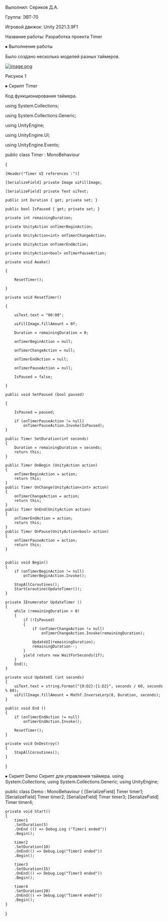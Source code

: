 
Выполнил: Сериков Д.А.

Группа: ЭВТ-70

Игровой движок: Unity 2021.3.9F1

Название работы: Разработка проекта Timer

⦁	Выполнение работы

Было создано несколько моделей разных таймеров.
 
[![image.png](https://i.postimg.cc/QMDfXYgc/image.png)](https://postimg.cc/v4PrhzNm) 
 
Рисунок 1

⦁	Скрипт Timer

Код функционирования таймера.

using System.Collections;

using System.Collections.Generic;

using UnityEngine;

using UnityEngine.UI;

using UnityEngine.Events;

public class Timer : MonoBehaviour

{

    [Header("Timer UI references :")]
    
    [SerializeField] private Image uiFillImage;
    
    [SerializeField] private Text uiText;

    public int Duration { get; private set; }

    public bool IsPaused { get; private set; }

    private int remainingDuration;

    private UnityAction onTimerBeginAction;
    
    private UnityAction<int> onTimerChangeAction;
    
    private UnityAction onTimerEndAction;
    
    private UnityAction<bool> onTimerPauseAction;

    private void Awake()
    
    {
    
        ResetTimer();
        
    }

    private void ResetTimer()
    
    {
    
        uiText.text = "00:00";
        
        uiFillImage.fillAmount = 0f;

        Duration = remainingDuration = 0;

        onTimerBeginAction = null;
        
        onTimerChangeAction = null;
        
        onTimerEndAction = null;
        
        onTimerPauseAction = null;

        IsPaused = false;
        
    }

    public void SetPaused (bool paused)
    
    {
    
        IsPaused = paused;

        if (onTimerPauseAction != null)
            onTimerPauseAction.Invoke(IsPaused);
    }

    public Timer SetDuration(int seconds)
    {
        Duration = remainingDuration = seconds;
        return this;
    }

    public Timer OnBegin (UnityAction action)
    {
        onTimerBeginAction = action;
        return this;
    }
    public Timer OnChange(UnityAction<int> action)
    {
        onTimerChangeAction = action;
        return this;
    }
    public Timer OnEnd(UnityAction action)
    {
        onTimerEndAction = action;
        return this;
    }
    public Timer OnPause(UnityAction<bool> action)
    {
        onTimerPauseAction = action;
        return this;
    }


    public void Begin()
    {
        if (onTimerBeginAction != null)
            onTimerBeginAction.Invoke();

        StopAllCoroutines();
        StartCoroutine(UpdateTimer());
    }

    private IEnumerator UpdateTimer ()
    {
        while (remainingDuration > 0)
        {
            if (!IsPaused)
            {
                if (onTimerChangeAction != null)
                    onTimerChangeAction.Invoke(remainingDuration);

                UpdateUI(remainingDuration);
                remainingDuration--;
            }
            yield return new WaitForSeconds(1f);
        }
        End();
    }

    private void UpdateUI (int seconds)
    {
        uiText.text = string.Format("{0:D2}:{1:D2}", seconds / 60, seconds % 60);
        uiFillImage.fillAmount = Mathf.InverseLerp(0, Duration, seconds);
    }

    public void End ()
    {
        if (onTimerEndAction != null)
            onTimerEndAction.Invoke();

        ResetTimer();
    }

    private void OnDestroy()
    {
        StopAllCoroutines();
    }
}

⦁	Скрипт Demo
Скрипт для управления таймера.
using System.Collections;
using System.Collections.Generic;
using UnityEngine;

public class Demo : MonoBehaviour
{
    [SerializeField] Timer timer1;
    [SerializeField] Timer timer2;
    [SerializeField] Timer timer3;
    [SerializeField] Timer timer4;

    private void Start()
    {
        timer1
        .SetDuration(5)
        .OnEnd (() => Debug.Log ("Timer1 ended"))
        .Begin();

        timer2
        .SetDuration(10)
        .OnEnd(() => Debug.Log("Timer2 ended"))
        .Begin();

        timer3
        .SetDuration(15)
        .OnEnd(() => Debug.Log("Timer3 ended"))
        .Begin();

        timer4
        .SetDuration(20)
        .OnEnd(() => Debug.Log("Timer4 ended"))
        .Begin();
    }
}
